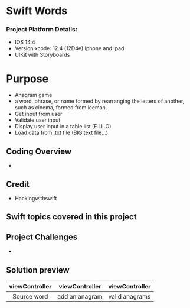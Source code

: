 # Swift Words
### Project Platform Details:
* IOS 14.4
* Version xcode: 12.4 (12D4e) Iphone and Ipad
* UIKit with Storyboards

# Purpose
* Anagram game 
* a word, phrase, or name formed by rearranging the letters of another, such as cinema, formed from iceman.
* Get input from user
* Validate user input
* Display user input in a table list (F.I.L.O)
* Load data from .txt file (BIG text file...)
## Coding Overview
* 
## Credit
* Hackingwithswift 
## Swift topics covered in this project

## Project Challenges
*
## Solution preview
| viewController | viewController | viewController |
| :---------------: | :---------------: | :---------------: |
| Source word   |  add an anagram | valid anagrams |


